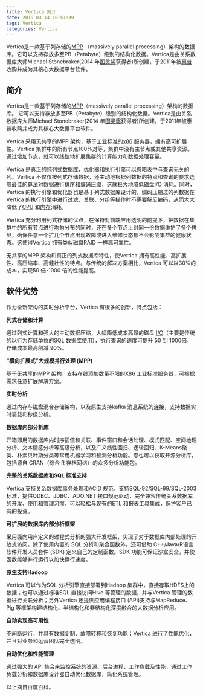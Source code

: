 ```yaml
---
title: Vertica 简介
date: 2019-03-14 10:51:39
tags: Vertica
categories: Vertica
---
```


Vertica是一款基于列存储的[MPP](https://baike.baidu.com/item/MPP) （massively parallel processing）架构的数据库。它可以支持存放多至PB（Petabyte）级别的结构化数据。Vertica是由关系数据库大师Michael Stonebraker(2014 年[图灵奖](https://baike.baidu.com/item/%E5%9B%BE%E7%81%B5%E5%A5%96/324645)获得者)所创建，于2011年被[惠普](https://baike.baidu.com/item/%E6%83%A0%E6%99%AE/275141)收购并成为其核心大数据平台软件。



## 简介

Vertica是一款基于列存储的[MPP](https://baike.baidu.com/item/MPP)（massively parallel processing）架构的数据库。 它可以支持存放多至PB（Petabyte）级别的结构化数据。Vertica是由关系数据库大师Michael Stonebraker(2014 年[图灵奖](https://baike.baidu.com/item/%E5%9B%BE%E7%81%B5%E5%A5%96)获得者)所创建，于2011年被惠普收购并成为其核心大数据平台软件。

Vertica 采用无共享的MPP 架构，基于工业标准的[x86](https://baike.baidu.com/item/x86) 服务器，拥有高可扩展性。Vertica 集群中的所有节点100%对等，集群中没有主节点或其他共享资源。通过增加节点，就可以线性地扩展集群的计算能力和数据处理容量。

Vertica 是真正的纯列式数据库，优化器和执行引擎可以忽略表中与查询无关的列。Vertica 不仅仅按列式存储数据，还主动地根据列数据的特点和查询的要求选用最佳的算法对数据进行排序和编码压缩，这就极大地降低磁盘I/O 消耗。同时，Vertica 的执行引擎和优化器也是基于列式数据库设计的，编码压缩过的列数据在Vertica 的执行引擎中进行过滤、关联、分组等操作时不需要解反编码，从而大大降低了[CPU](https://baike.baidu.com/item/CPU/120556) 和[内存](https://baike.baidu.com/item/%E5%86%85%E5%AD%98)消耗。

Vertica 充分利用列式存储的优点，在保持对前端应用透明的前提下，把数据在集群中的所有节点进行均匀分布的同时，还在多个节点上对同一份数据维护了多个拷贝，确保任意一个扩几个节点出现故障或进入维修状态都不会影响集群的健康状态。这使得Vertica 拥有类似磁盘RAID 一样高可靠性。

无共享的MPP 架构和真正的列式数据库特性，使Vertica 拥有高性能、高扩展性、高压缩率、高健壮性的特点。与传统的解决方案相比，Vertica 可以以30%的成本，实现50 倍-1000 倍的性能提高。



## 软件优势

作为全新架构的实时分析平台，Vertica 有很多的创新，特点包括：

**列式存储和计算**

通过列式计算和强大的主动数据压缩，大幅降低成本高昂的磁盘 [I/O](https://baike.baidu.com/item/I%2FO/84718)（主要是传统的以行为存储单位的[SQL](https://baike.baidu.com/item/SQL) 数据库使用），执行查询的速度可提升 50 到 1000倍，存储成本最高削减 90%。

**“横向扩展式”大规模并行处理 (MPP)**

基于无共享的MPP 架构，支持在线添加数量不限的X86 工业标准服务器，可根据需求任意扩展解决方案。

**实时分析**

通过内存与磁盘混合存储架构，以及原生支持kafka 消息系统的连接，支持数据实时装载和秒级分析。

**数据库内部分析库**

开箱即用的数据库内时序插值和关联、事件窗口和会话处理、模式匹配、空间地理分析、文本情感分析等高级分析，以及广义线性回归、逻辑回归、K-Means聚类、朴素贝叶斯分类等常用机器学习和预测分析功能。您也可以获取开源分析库，包括源自 CRAN（综合 R 存档网络）的众多分析功能包。

**完整的关系数据库和SQL 标准支持**

Vertica 支持关系数据库事务处理和ACID 规范，支持SQL-92/SQL-99/SQL-2003 标准，提供ODBC、JDBC、ADO.NET 接口规范驱动，完全兼容传统关系数据库的开发、使用和管理习惯，可以轻松与现有的ETL 和报表工具集成，保护客户已有的投资。

**可扩展的数据库内部分析框架**

采用面向用户定义的过程式分析的强大开发框架，实现了对于数据库内部处理的开放式访问。除了使用内置的 SQL 分析和聚合函数外，还可借助 C++/Java/R语言软件开发人员套件 (SDK) 定义自己的定制函数。SDK 功能可保证沙盒安全，并使函数能够并行运行以加快运行速度。

**原生支持Hadoop**

Vertica 可以作为SQL 分析引擎直接部署到Hadoop 集群中，直接存取HDFS上的数据；也可以通过标准SQL 直接访问Hive 等管理的数据，并与Vertica 管理的数据进行关联分析；另外Vertica 还提供应用编程接口 (API)支持与MapReduce、Pig 等框架构建结构化、半结构化和非结构化深度融合的大数据分析应用。

**自动实现高可用性**

不间断运行，并具有数据复制、故障转移和恢复功能；Vertica 进行了性能优化，并且对业务和运营团队完全透明。

**自动优化和性能管理**

通过强大的 API 集合来监控系统的资源、后台进程、工作负载及性能，通过工作负载分析和数据库设计器自动优化数据库，简化系统管理。





以上摘自百度百科。